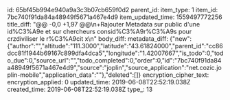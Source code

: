 id: 65bf45b994e940a9a3c3b07cb659f0d2
parent_id: 
item_type: 1
item_id: 7bc740f91da84a48949f5671a467e4d9
item_updated_time: 1559497772256
title_diff: "@@ -0,0 +1,97 @@\n+Rajouter Metadata sur public d'une id%C3%A9e et sur chercheurs consid%C3%A9r%C3%A9s pour crzdiviliser le r%C3%A9cit x\n"
body_diff: 
metadata_diff: {"new":{"author":"","altitude":"111.3000","latitude":"43.61824000","parent_id":"cc86dcc81f1944b69167c899dfa4dca5","longitude":"1.42007667","is_todo":0,"todo_due":0,"source_url":"","todo_completed":0,"order":0,"id":"7bc740f91da84a48949f5671a467e4d9","source":"joplin","source_application":"net.cozic.joplin-mobile","application_data":""},"deleted":[]}
encryption_cipher_text: 
encryption_applied: 0
updated_time: 2019-06-08T22:52:19.038Z
created_time: 2019-06-08T22:52:19.038Z
type_: 13